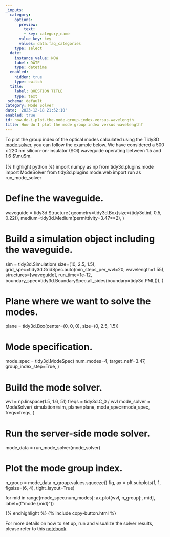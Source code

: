 ```yaml
---
_inputs:
  category:
    options:
      preview:
        text:
        - key: category_name
      value_key: key
      values: data.faq_categories
    type: select
  date:
    instance_value: NOW
    label: DATE
    type: datetime
  enabled:
    hidden: true
    type: switch
  title:
    label: QUESTION TITLE
    type: text
_schema: default
category: Mode Solver
date: '2023-12-18 21:52:10'
enabled: true
id: how-do-i-plot-the-mode-group-index-versus-wavelength
title: How do I plot the mode group index versus wavelength?
---
```


<div>To plot the group index of the optical modes calculated using the Tidy3D <a target="_blank" rel="noopener" href="https://docs.flexcompute.com/projects/tidy3d/en/latest/_autosummary/tidy3d.plugins.mode.ModeSolver.html#tidy3d.plugins.mode.ModeSolver">mode solver</a>, you can follow the example below. We have considered a 500 x 220 nm silicon-on-insulator (SOI) waveguide operating between 1.5 and 1.6 $\mu$m.</div>

<div> </div>

<div markdown class="code-snippet">{% highlight python %}
import numpy as np
from tidy3d.plugins.mode import ModeSolver
from tidy3d.plugins.mode.web import run as run_mode_solver

# Define the waveguide.
waveguide = tidy3d.Structure(
    geometry=tidy3d.Box(size=(tidy3d.inf, 0.5, 0.22)),
    medium=tidy3d.Medium(permittivity=3.47**2),
)

# Build a simulation object including the waveguide.
sim = tidy3d.Simulation(
    size=(10, 2.5, 1.5),
    grid_spec=tidy3d.GridSpec.auto(min_steps_per_wvl=20, wavelength=1.55),
    structures=[waveguide],
    run_time=1e-12,
    boundary_spec=tidy3d.BoundarySpec.all_sides(boundary=tidy3d.PML()),
)

# Plane where we want to solve the modes.
plane = tidy3d.Box(center=(0, 0, 0), size=(0, 2.5, 1.5))

# Mode specification.
mode_spec = tidy3d.ModeSpec(
  num_modes=4,
  target_neff=3.47,
  group_index_step=True,
)

# Build the mode solver.
wvl = np.linspace(1.5, 1.6, 51)
freqs = tidy3d.C_0 / wvl
mode_solver = ModeSolver(
  simulation=sim,
  plane=plane,
  mode_spec=mode_spec,
  freqs=freqs,
)

# Run the server-side mode solver.
mode_data = run_mode_solver(mode_solver)

# Plot the mode group index.
n_group = mode_data.n_group.values.squeeze()
fig, ax = plt.subplots(1, 1, figsize=(6, 4), tight_layout=True)

for mid in range(mode_spec.num_modes):
    ax.plot(wvl, n_group[:, mid], label=(f"mode {mid}"))

{% endhighlight %}
{% include copy-button.html %}</div>

<div><p>For more details on how to set up, run and visualize the solver results, please refer to this <a href="https://www.flexcompute.com/tidy3d/examples/notebooks/ModeSolver/">notebook</a>.</p></div>
